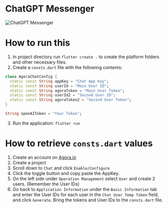 # ChatGPT Messenger

![ChatGPT Messenger](output.gif)

# How to run this
1. In project directory run `flutter create .` to create the platform folders and other necessary files.
2. Create a `consts.dart` file with the following contents:
```dart
class AgoraChatConfig {
  static const String appKey = "Chat App Key";
  static const String userId = "Main User ID";
  static const String agoraToken = "Main User Token";
  static const String userId2 = "Second User ID";
  static const String agoraToken2 = "Second User Token";
}

String openAIToken = "Your Token";

```
3. Run the application: `flutter run`

# How to retrieve `consts.dart` values
1. Create an account on [Agora.io](https://console.agora.io/)
2. Create a project
3. Scroll down to `Chat` and click `Enable/Configure` 
4. Click the toggle button and copy paste the AppKey.
5. On the left side under `Operation Management` select `User` and create 2 users. (Remember the User IDs)
6. Go back to `Application Information` under the `Basic Information` tab and enter the User IDs for each user in the `Chat User Temp Token` field, and click `Generate`. Bring the tokens and User IDs to the `consts.dart` file.

